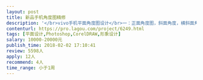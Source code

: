 ```yaml
---                
layout: post       
title: 新品手机角度图精修           
description: '</br>vivo手机平面角度图设计</br>一：正面角度图，斜面角度，横斜面角度图，倒立角度图等7张平面角度图需求</br>二：时间上希望是在2月6日能够拿到成品。同时我们提供拍摄图展示，便于精修</br>'     
contenturl: https://pro.lagou.com/project/6249.html      
tags: [平面设计,Photoshop,CorelDRAW,形象设计]            
salary: 10000-20000元          
publish_time: 2018-02-02 17:10:41         
review: 5598人                   
apply: 12人                   
recommend: 4人                   
time_range: 小于1周              
---                 
```


